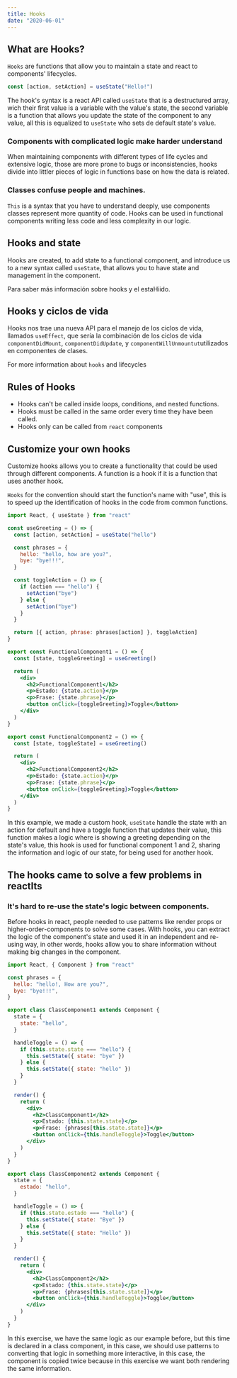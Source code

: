 ```yaml
---
title: Hooks
date: "2020-06-01"
---
```


## What are Hooks?

`Hooks` are functions that allow you to maintain a state and react to components' lifecycles.

```jsx
const [action, setAction] = useState("Hello!")
```

The hook's syntax is a react API  called `useState`  that is a destructured array, wich their first value is a variable with the value's state, the second variable is a function that allows you update the state of the component to any value, all this is equalized to `useState` who sets de default state's value. 

### Components with complicated logic make harder understand 

When maintaining components with different types of life cycles and extensive logic, those are more prone to bugs or inconsistencies, hooks divide into littler pieces of logic in functions base on how the data is related. 

### Classes confuse people and machines. 

`This` is a syntax that you have to understand deeply, use components classes represent more quantity of code. Hooks can be used in functional components writing less code and less complexity in our logic. 

## Hooks and state 

Hooks are created, to add state to a functional component, and introduce us to a new syntax called `useState`, that allows you to have state and management in the component.

Para saber más información sobre hooks y el estaHiido.

## Hooks y ciclos de vida

Hooks nos trae una nueva API para el manejo de los ciclos de vida, llamados `useEffect`, que sería la combinación de los ciclos de vida `componentDidMount`, `componentDidUpdate`, y `componentWillUnmountut`utilizados en componentes de clases.

For more information about `hooks` and lifecycles

## Rules of Hooks

- Hooks can't be called inside loops, conditions, and nested functions. 
- Hooks must be called in the same order every time they have been called. 
- Hooks only can be called from `react` components

## Customize your own hooks 

Customize hooks allows you to create a functionality that could be used through different components. A function is a hook if it is a function that uses another hook. 

`Hooks` for the convention should start the function's name with "use", this is to speed up the identification of hooks in the code from common functions.

```jsx
import React, { useState } from "react"

const useGreeting = () => {
  const [action, setAction] = useState("hello")

  const phrases = {
    hello: "hello, how are you?",
    bye: "bye!!!",
  }

  const toggleAction = () => {
    if (action === "hello") {
      setAction("bye")
    } else {
      setAction("bye")
    }
  }

  return [{ action, phrase: phrases[action] }, toggleAction]
}

export const FunctionalComponent1 = () => {
  const [state, toggleGreeting] = useGreeting()

  return (
    <div>
      <h2>FunctionalComponent1</h2>
      <p>Estado: {state.action}</p>
      <p>Frase: {state.phrase}</p>
      <button onClick={toggleGreeting}>Toggle</button>
    </div>
  )
}

export const FunctionalComponent2 = () => {
  const [state, toggleState] = useGreeting()

  return (
    <div>
      <h2>FunctionalComponent2</h2>
      <p>Estado: {state.action}</p>
      <p>Frase: {state.phrase}</p>
      <button onClick={toggleGreeting}>Toggle</button>
    </div>
  )
}
```

In this example, we made a custom hook, `useState` handle the state with an action for default and have a toggle function that updates their value, this function makes a logic where is showing a greeting depending on the state's value, this hook is used for functional component 1 and 2, sharing the information and logic of our state, for being used for another hook.  

## The hooks came to solve a few problems in reactIts 

### It's hard to re-use the state's logic between components. 

Before hooks in react, people needed to use patterns like render props or higher-order-components to solve some cases. With hooks, you can extract the logic of the component's state and used it in an independent and re-using way, in other words, hooks allow you to share information without making big changes in the component.

```jsx
import React, { Component } from "react"

const phrases = {
  hello: "hello!, How are you?",
  bye: "bye!!!",
}

export class ClassComponent1 extends Component {
  state = {
    state: "hello",
  }

  handleToggle = () => {
    if (this.state.state === "hello") {
      this.setState({ state: "bye" })
    } else {
      this.setState({ state: "hello" })
    }
  }

  render() {
    return (
      <div>
        <h2>ClassComponent1</h2>
        <p>Estado: {this.state.state}</p>
        <p>Frase: {phrases[this.state.state]}</p>
        <button onClick={this.handleToggle}>Toggle</button>
      </div>
    )
  }
}

export class ClassComponent2 extends Component {
  state = {
    estado: "hello",
  }

  handleToggle = () => {
    if (this.state.estado === "hello") {
      this.setState({ state: "Bye" })
    } else {
      this.setState({ state: "Hello" })
    }
  }

  render() {
    return (
      <div>
        <h2>ClassComponent2</h2>
        <p>Estado: {this.state.state}</p>
        <p>Frase: {phrases[this.state.state]}</p>
        <button onClick={this.handleToggle}>Toggle</button>
      </div>
    )
  }
}
```

In this exercise, we have the same logic as our example before, but this time is declared in a class component, in this case, we should use patterns to converting that logic in something more interactive, in this case, the component is copied twice because in this exercise we want both rendering the same information.

